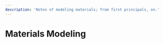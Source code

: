 ```yaml
---
description: 'Notes of modeling materials; from first principals, on.'
---
```


# Materials Modeling


